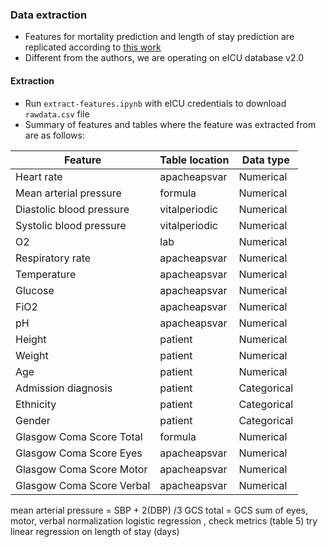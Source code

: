 ### Data extraction 

* Features for mortality prediction and length of stay prediction are replicated according to [this work](https://arxiv.org/pdf/1910.00964v2.pdf)
* Different from the authors, we are operating on eICU database v2.0

#### Extraction

* Run `extract-features.ipynb` with eICU credentials to download `rawdata.csv` file
* Summary of features and tables where the feature was extracted from are as follows:

| Feature 					| Table location 	| Data type |
| --- 						| --- 				| --- 		| 
| Heart rate 				| apacheapsvar		| Numerical	| 
| Mean arterial pressure  	| formula        	| Numerical	|
| Diastolic blood pressure	| vitalperiodic 	| Numerical	|	
| Systolic blood pressure 	| vitalperiodic  	| Numerical	|
| O2 						| lab       		| Numerical	| 
| Respiratory rate 			| apacheapsvar		| Numerical	| 
| Temperature 				| apacheapsvar		| Numerical | 
| Glucose 					| apacheapsvar		| Numerical	| 
| FiO2						| apacheapsvar		| Numerical	| 
| pH 						| apacheapsvar		| Numerical	| 
| Height 					| patient			| Numerical	| 
| Weight 					| patient			| Numerical	| 
| Age 						| patient			| Numerical	| 
| Admission diagnosis 		| patient			| Categorical| 
| Ethnicity 				| patient			| Categorical|
| Gender 					| patient			| Categorical| 
| Glasgow Coma Score Total  | formula			| Numerical| 
| Glasgow Coma Score Eyes	| apacheapsvar		| Numerical| 
| Glasgow Coma Score Motor  | apacheapsvar		| Numerical| 
| Glasgow Coma Score Verbal	| apacheapsvar		| Numerical| 

mean arterial pressure = SBP + 2(DBP) /3
GCS total = GCS sum of eyes, motor, verbal
normalization 
logistic regression , check metrics (table 5)
try linear regression on length of stay (days)